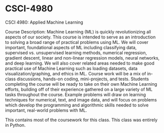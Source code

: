 # CSCI-4980
CSCI 4980: Applied Machine Learning

Course Description: Machine Learning (ML) is quickly revolutionizing all aspects of our society. This course is intended to serve as an introduction to solving a broad range of practical problems using ML. We will cover important, foundational aspects of ML including classifying data, supervised vs. unsupervised learning methods, numerical regression, gradient descent, linear and non-linear regression models, neural networks, and deep learning. We will also cover related areas needed to make good practical use of Machine Learning such as loading datasets, data visualization/graphing, and ethics in ML. Course work will be a mix of in-class discussions, hands-on coding, mini-projects, and tests. Students completing the course will be ready to take on their own Machine Learning efforts, building off of their experience gathered on a large variety of ML tasks throughout the course. Example problems will draw on learning techniques for numerical, text, and image data, and will focus on problems which develop the programming and algorithmic skills needed to solve important, real-world problems with ML.

This contains most of the coursework for this class. This class was entirely in Python.
